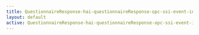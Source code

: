 ```yaml
---
title: QuestionnaireResponse-hai-questionnaireResponse-opc-ssi-event-intro
layout: default
active: QuestionnaireResponse-hai-questionnaireResponse-opc-ssi-event-intro
---
```


